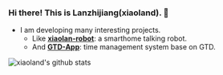 ### Hi there! This is Lanzhijiang(xiaoland). 👋
- I am developing many interesting projects.
  - Like [**xiaolan-robot**](https://github.com/xiaoland/xiaolan): a smarthome talking robot.
  - And [**GTD-App**](https://github.com/xiaoland/GettingThingsDone-App): time management system base on GTD.

![xiaoland's github stats](https://github-readme-stats.vercel.app/api?username=xiaoland&theme=tokyonight&show_icons=true)

<!-- Thanks for https://github.com/anuraghazra/github-readme-stats -->
<!--
**xiaoland/xiaoland** is a ✨ _special_ ✨ repository because its `README.md` (this file) appears on your GitHub profile.

Here are some ideas to get you started:

- 🔭 I’m currently working on ...
- 🌱 I’m currently learning ...
- 👯 I’m looking to collaborate on ...
- 🤔 I’m looking for help with ...
- 💬 Ask me about ...
- 📫 How to reach me: ...
- 😄 Pronouns: ...
- ⚡ Fun fact: ...
-->
